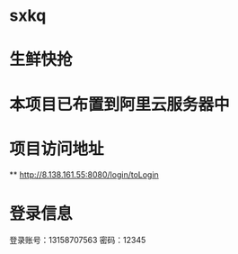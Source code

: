 # sxkq
# 生鲜快抢

# 本项目已布置到阿里云服务器中

# 项目访问地址 
** http://8.138.161.55:8080/login/toLogin

# 登录信息
登录账号：13158707563
密码：12345
